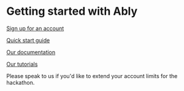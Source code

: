 # Getting started with Ably

[Sign up for an account](https://ably.com/sign-up)

[Quick start guide](https://ably.com/documentation/quick-start-guide)

[Our documentation](https://ably.com/documentation)

[Our tutorials](https://ably.com/tutorials)

Please speak to us if you'd like to extend your account limits for the hackathon.
